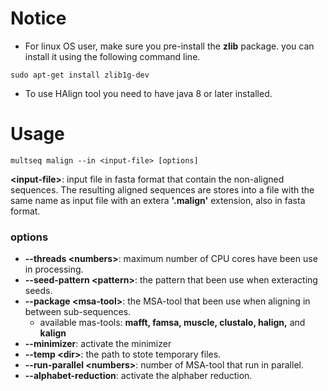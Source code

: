 # Notice
* For linux OS user, make sure you pre-install the **zlib** package. you can install it using the following command line.
```
sudo apt-get install zlib1g-dev
```
* To use HAlign tool you need to have java 8 or later installed.

# Usage
```
multseq malign --in <input-file> [options]
```
**\<input-file\>**: input file in fasta format that contain the non-aligned sequences. The resulting aligned sequences are stores into a file with the same name as input file with an extera **'.malign'** extension, also in fasta format. 

### options
* **--threads \<numbers\>**: maximum number of CPU cores have been use in processing.
* **--seed-pattern \<pattern\>**: the pattern that been use when exteracting seeds.
* **--package \<msa-tool\>**: the MSA-tool that been use when aligning in between sub-sequences.
  * available mas-tools: **mafft, famsa, muscle, clustalo, halign,** and **kalign**
* **--minimizer**: activate the minimizer
* **--temp \<dir\>**: the path to stote temporary files.
* **--run-parallel \<numbers\>**: number of MSA-tool that run in parallel.
* **--alphabet-reduction**: activate the alphaber reduction.
